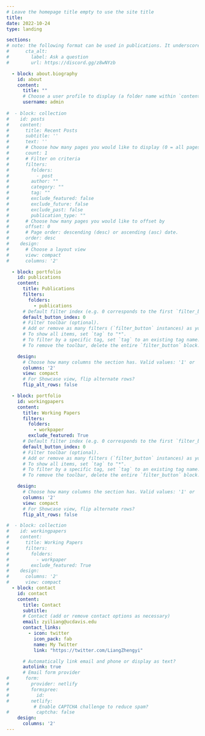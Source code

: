 ```yaml
---
# Leave the homepage title empty to use the site title
title:
date: 2022-10-24
type: landing

sections:
# note: the following format can be used in publications. It underscores the text when the cursor is on it. 
#      cta_alt:
#        label: Ask a question
#        url: https://discord.gg/z8wNYzb

  - block: about.biography
    id: about
    content:
      title: ""
      # Choose a user profile to display (a folder name within `content/authors/`)
      username: admin
 
#  - block: collection
#    id: posts
#    content:
#      title: Recent Posts
#      subtitle: ''
#      text: ''
#      # Choose how many pages you would like to display (0 = all pages)
#      count: 1
#      # Filter on criteria
#      filters:
#        folders:
#          - post
#        author: ""
#        category: ""
#        tag: ""
#        exclude_featured: false
#        exclude_future: false
#        exclude_past: false
#        publication_type: ""
#      # Choose how many pages you would like to offset by
#      offset: 0
#      # Page order: descending (desc) or ascending (asc) date.
#      order: desc
#    design:
#      # Choose a layout view
#      view: compact
#      columns: '2'

  - block: portfolio
    id: publications
    content:
      title: Publications
      filters:
        folders:
          - publications
      # Default filter index (e.g. 0 corresponds to the first `filter_button` instance below).
      default_button_index: 0
      # Filter toolbar (optional).
      # Add or remove as many filters (`filter_button` instances) as you like.
      # To show all items, set `tag` to "*".
      # To filter by a specific tag, set `tag` to an existing tag name.
      # To remove the toolbar, delete the entire `filter_button` block.

    design:
      # Choose how many columns the section has. Valid values: '1' or '2'.
      columns: '2'
      view: compact
      # For Showcase view, flip alternate rows?
      flip_alt_rows: false

  - block: portfolio
    id: workingpapers
    content:
      title: Working Papers
      filters:
        folders:
          - workpaper
        exclude_featured: True
      # Default filter index (e.g. 0 corresponds to the first `filter_button` instance below).
      default_button_index: 0
      # Filter toolbar (optional).
      # Add or remove as many filters (`filter_button` instances) as you like.
      # To show all items, set `tag` to "*".
      # To filter by a specific tag, set `tag` to an existing tag name.
      # To remove the toolbar, delete the entire `filter_button` block.

    design:
      # Choose how many columns the section has. Valid values: '1' or '2'.
      columns: '2'
      view: compact
      # For Showcase view, flip alternate rows?
      flip_alt_rows: false

#  - block: collection
#    id: workingpapers
#    content:
#      title: Working Papers
#      filters:
#        folders:
#          - workpaper
#        exclude_featured: True
#    design:
#      columns: '2'
#      view: compact
  - block: contact
    id: contact
    content:
      title: Contact
      subtitle:
      # Contact (add or remove contact options as necessary)
      email: zyiliang@ucdavis.edu
      contact_links:
        - icon: twitter
          icon_pack: fab
          name: My Twitter
          link: "https://twitter.com/LiangZhengyi"

      # Automatically link email and phone or display as text?
      autolink: true
      # Email form provider
#      form:
#        provider: netlify
#        formspree:
#          id:
#        netlify:
          # Enable CAPTCHA challenge to reduce spam?
#          captcha: false
    design:
      columns: '2'
---
```

